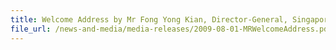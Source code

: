 ```yaml
---
title: Welcome Address by Mr Fong Yong Kian, Director-General, Singapore Customs, at The APEC-Customs Dialogue 2009, 1 August 2009, Grand Copthorne Waterfront Hotel 
file_url: /news-and-media/media-releases/2009-08-01-MRWelcomeAddress.pdf
---
```

